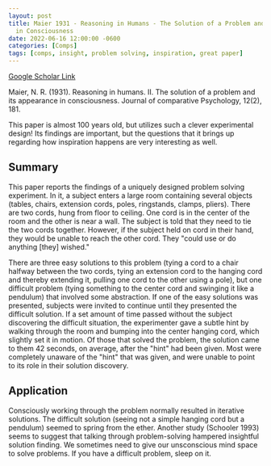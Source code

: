 ```yaml
---
layout: post
title: Maier 1931 - Reasoning in Humans - The Solution of a Problem and its Appearance
  in Consciousness
date: 2022-06-16 12:00:00 -0600
categories: [Comps]
tags: [comps, insight, problem solving, inspiration, great paper]
---
```

[Google Scholar Link](https://scholar.google.com/scholar?hl=en&as_sdt=0%2C45&q=maier+1931&btnG=)

Maier, N. R. (1931). Reasoning in humans. II. The solution of a problem and its appearance in consciousness. Journal of comparative Psychology, 12(2), 181.

This paper is almost 100 years old, but utilizes such a clever experimental design!  Its findings are important, but the questions that it brings up regarding how inspiration happens are very interesting as well.

## Summary
This paper reports the findings of a uniquely designed problem solving experiment.  In it, a subject enters a large room containing several objects (tables, chairs, extension cords, poles, ringstands, clamps, pliers).  There are two cords, hung from floor to ceiling.  One cord is in the center of the room and the other is near a wall.  The subject is told that they need to tie the two cords together.  However, if the subject held on cord in their hand, they would be unable to reach the other cord.  They "could use or do anything [they] wished."

There are three easy solutions to this problem (tying a cord to a chair halfway between the two cords, tying an extension cord to the hanging cord and thereby extending it, pulling one cord to the other using a pole), but one difficult problem (tying something to the center cord and swinging it like a pendulum) that involved some abstraction.  If one of the easy solutions was presented, subjects were invited to continue until they presented the difficult solution.  If a set amount of time passed without the subject discovering the difficult situation, the experimenter gave a subtle hint by walking through the room and bumping into the center hanging cord, which slightly set it in motion.  Of those that solved the problem, the solution came to them 42 seconds, on average, after the "hint" had been given.  Most were completely unaware of the "hint" that was given, and were unable to point to its role in their solution discovery.

## Application
Consciously working through the problem normally resulted in iterative solutions.  The difficult solution (seeing not a simple hanging cord but a pendulum) seemed to spring from the ether.  Another study (Schooler 1993) seems to suggest that talking through problem-solving hampered insightful solution finding.  We sometimes need to give our unsconscious mind space to solve problems.  If you have a difficult problem, sleep on it.